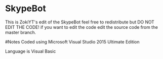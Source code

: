 # SkypeBot
This is ZokiYT's edit of the SkypeBot feel free to redistribute but DO NOT EDIT THE CODE! if you want to edit the code edit the source code from the master branch.

#Notes 
Coded using Microsoft Visual Studio 2015 Ultimate Edition

Language is Visual Basic
